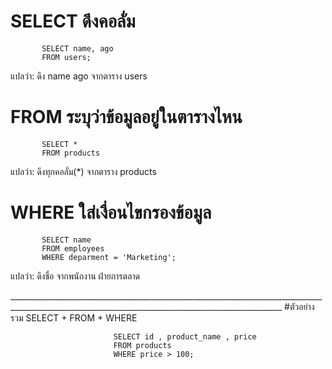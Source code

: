 #  SELECT ดึงคอลั่ม
           SELECT name, ago
           FROM users;
แปลว่า: ดึง name ago  จากตาราง users

#  FROM   ระบุว่าข้อมูลอยู่ในตารางไหน
           SELECT *
           FROM products
แปลว่า: ดึงทุกคอลั่ม(*) จากตาราง products

#  WHERE  ใส่เงื่อนไขกรองข้อมูล
           SELECT name
           FROM employees
           WHERE deparment = 'Marketing';
แปลว่า: ดึงชื่อ จากพนักงาน ฝ่ายการตลาด 

__________________________________________________________________________________________________________________________________________________ #ตัวอย่างรวม SELECT +  FROM + WHERE

                           SELECT id , product_name , price
                           FROM products
                           WHERE price > 100;
